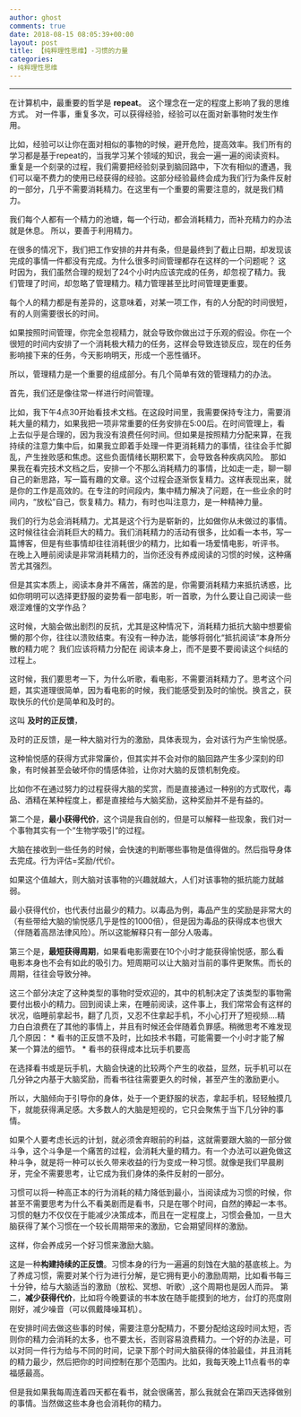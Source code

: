 ```yaml
---
author: ghost
comments: true
date: 2018-08-15 08:05:39+00:00
layout: post
title: 【纯粹理性思维】-习惯的力量
categories:
- 纯粹理性思维
---
```



-------------------

在计算机中，最重要的哲学是 **repeat**。   这个理念在一定的程度上影响了我的思维方式。 对一件事，重复多次，可以获得经验，经验可以在面对新事物时发生作用。

比如，经验可以让你在面对相似的事物的时候，避开危险，提高效率。我们所有的学习都是基于repeat的，当我学习某个领域的知识，我会一遍一遍的阅读资料。 重复是一个刻录的过程，我们需要把经验刻录到脑回路中，下次有相似的遭遇，我们可以毫不费力的使用已经获得的经验。这部分经验最终会成为我们行为条件反射的一部分，几乎不需要消耗精力。在这里有一个重要的需要注意的，就是我们精力。

我们每个人都有一个精力的池塘，每一个行动，都会消耗精力，而补充精力的办法就是休息。 所以，要善于利用精力。

在很多的情况下，我们把工作安排的井井有条，但是最终到了截止日期，却发现该完成的事情一件都没有完成。为什么很多时间管理都存在这样的一个问题呢？
这时因为，我们虽然合理的规划了24个小时内应该完成的任务，却忽视了精力。我们管理了时间，却忽略了管理精力。精力管理甚至比时间管理更重要。

每个人的精力都是有差异的，这意味着，对某一项工作，有的人分配的时间很短，有的人则需要很长的时间。

如果按照时间管理，你完全忽视精力，就会导致你做出过于乐观的假设。你在一个很短的时间内安排了一个消耗极大精力的任务，这样会导致连锁反应，现在的任务影响接下来的任务，今天影响明天，形成一个恶性循环。

所以，管理精力是一个重要的组成部分。有几个简单有效的管理精力的办法。

首先，我们还是像往常一样进行时间管理。

比如，我下午4点30开始看技术文档。在这段时间里，我需要保持专注力，需要消耗大量的精力，如果我把一项非常重要的任务安排在5:00后。在时间管理上，看上去似乎是合理的，因为我没有浪费任何时间。但如果是按照精力分配来算，在我持续的注意力集中后，如果我立即着手处理一件更消耗精力的事情，往往会手忙脚乱，产生挫败感和焦虑。这些负面情绪长期积累下，会导致各种疾病风险。
那如果我在看完技术文档之后，安排一个不那么消耗精力的事情，比如走一走，聊一聊自己的新思路，写一篇有趣的文章。这个过程会逐渐恢复精力。这样表现出来，就是你的工作是高效的。在专注的时间段内，集中精力解决了问题，在一些业余的时间内，“放松”自己，恢复精力。精力，有时也叫注意力，是一种精神力量。

我们的行为总会消耗精力。尤其是这个行为是崭新的，比如做你从未做过的事情。这时候往往会消耗巨大的精力。我们消耗精力的活动有很多，比如看一本书，写一篇博客，但是有些事情却往往消耗很少的精力，比如看一场爱情电影，听评书。
在晚上入睡前阅读是非常消耗精力的，当你还没有养成阅读的习惯的时候，这种痛苦尤其强烈。

但是其实本质上，阅读本身并不痛苦，痛苦的是，你需要消耗精力来抵抗诱惑，比如你明明可以选择更舒服的姿势看一部电影，听一首歌，为什么要让自己阅读一些艰涩难懂的文学作品？  

这时候，大脑会做出剧烈的反抗，尤其是这种情况下，消耗精力抵抗大脑中想要偷懒的那个你，往往以溃败结束。有没有一种办法，能够将弱化“抵抗阅读“本身所分散的精力呢？ 我们应该将精力分配在 阅读本身上，而不是要不要阅读这个纠结的过程上。

这时候，我们要思考一下，为什么听歌，看电影，不需要消耗精力了。思考这个问题，其实道理很简单，因为看电影的时候，我们能感受到及时的愉悦。换言之，获取快乐的代价是简单和及时的。

这叫 **及时的正反馈**，

及时的正反馈，是一种大脑对行为的激励，具体表现为，会对该行为产生愉悦感。

这种愉悦感的获得方式非常廉价，但其实并不会对你的脑回路产生多少深刻的印象，有时候甚至会破坏你的情感体验，让你对大脑的反馈机制免疫。

比如你不在通过努力的过程获得大脑的奖赏，而是直接通过一种别的方式取代，毒品、酒精在某种程度上，都是直接给与大脑奖励，这种奖励并不是有益的。

第二个是，**最小获得代价**，这个词是我自创的，但是可以解释一些现象，我们对一个事物其实有一个“生物学吸引“的过程。

大脑在接收到一些任务的时候，会快速的判断哪些事物是值得做的。然后指导身体去完成。行为评估=奖励/代价。

  如果这个值越大，则大脑对该事物的兴趣就越大，人们对该事物的抵抗能力就越弱。

最小获得代价，也代表付出最少的精力。以毒品为例，毒品产生的奖励是非常大的（有些带给大脑的愉悦感几乎是性的1000倍），但是因为毒品的获得成本也很大（伴随着高昂法律风险）。所以这能解释只有一部分人吸毒。

第三个是，**最短获得周期**，如果看电影需要在10个小时才能获得愉悦感，那么看电影本身也不会有如此的吸引力。短周期可以让大脑对当前的事件更聚焦。而长的周期，往往会导致分神。

这三个部分决定了这种类型的事物时受欢迎的，其中的机制决定了该类型的事物需要付出极小的精力。回到阅读上来，在睡前阅读，这件事上，我们常常会有这样的状况，临睡前拿起书，翻了几页，又忍不住拿起手机，不小心打开了短视频....精力白白浪费在了其他的事情上，并且有时候还会伴随着负罪感。稍微思考不难发现几个原因：
	* 看书的正反馈不及时，比如技术书籍，可能需要一个小时才能了解某一个算法的细节。
	* 看书的获得成本比玩手机要高

在选择看书或是玩手机，大脑会快速的比较两个产生的收益，显然，玩手机可以在几分钟之内基于大脑奖励，而看书往往需要更久的时候，甚至产生的激励更小。

所以，大脑倾向于引导你的身体，处于一个更舒服的状态，拿起手机，轻轻触摸几下，就能获得满足感。大多数人的大脑是短视的，它只会聚焦于当下几分钟的事情。

如果个人要考虑长远的计划，就必须舍弃眼前的利益，这就需要跟大脑的一部分做斗争，这个斗争是一个痛苦的过程，会消耗大量的精力。有一个办法可以避免做这种斗争，就是将一种可以长久带来收益的行为变成一种习惯。就像是我们早晨刷牙，完全不需要思考，让它成为我们身体的条件反射的一部分。

习惯可以将一种高正本的行为消耗的精力降低到最小，当阅读成为习惯的时候，你甚至不需要思考为什么不看美剧而是看书，只是在哪个时间，自然的捧起一本书。习惯的魅力不仅仅在于能减少决策成本，而且在一定程度上，习惯会叠加，一旦大脑获得了某个习惯在一个较长周期带来的激励，它会期望同样的激励。

这样，你会养成另一个好习惯来激励大脑。

这是一种**构建持续的正反馈**。习惯本身的行为一遍遍的刻蚀在大脑的基底核上。为了养成习惯，需要对某个行为进行分解，是它拥有更小的激励周期，比如看书每三十分钟，给与大脑适当的激励（放松、冥想、听歌）,这个周期也是因人而异。
第二，**减少获得代价**，比如将今晚要读的书本放在随手能摸到的地方，台灯的亮度刚刚好，减少噪音（可以佩戴降噪耳机）。

在安排时间去做这些事的时候，需要注意分配精力，不要分配给这段时间太短，否则你的精力会消耗的太多，也不要太长，否则容易浪费精力。一个好的办法是，可以对同一件行为给与不同的时间，记录下那个时间大脑获得的体验最佳，并且消耗的精力最少，然后把你的时间控制在那个范围内。比如，我每天晚上11点看书的幸福感最高。

但是我如果我每周连着四天都在看书，就会很痛苦，那么我就会在第四天选择做别的事情。当然做这些本身也会消耗你的精力。
